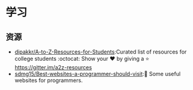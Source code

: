 # 学习

## 资源

* [dipakkr/A-to-Z-Resources-for-Students](https://github.com/dipakkr/A-to-Z-Resources-for-Students):Curated list of resources for college students :octocat: Show your ❤️ by giving a ⭐️ https://gitter.im/a2z-resources
* [sdmg15/Best-websites-a-programmer-should-visit](https://github.com/sdmg15/Best-websites-a-programmer-should-visit):🔗 Some useful websites for programmers.
